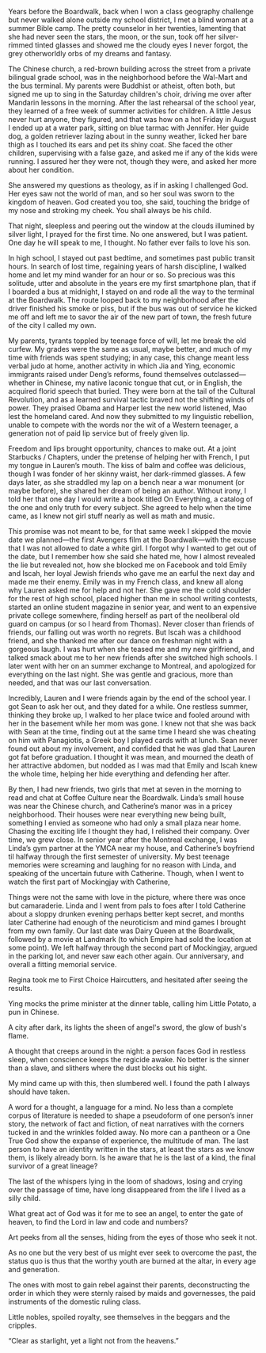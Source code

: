 Years before the Boardwalk, back when I won a class geography challenge but never walked alone outside my school district, I met a blind woman at a summer Bible camp. The pretty counselor in her twenties, lamenting that she had never seen the stars, the moon, or the sun, took off her silver-rimmed tinted glasses and showed me the cloudy eyes I never forgot, the grey otherworldly orbs of my dreams and fantasy.  
  
The Chinese church, a red-brown building across the street from a private bilingual grade school, was in the neighborhood before the Wal-Mart and the bus terminal. My parents were Buddhist or atheist, often both, but signed me up to sing in the Saturday children's choir, driving me over after Mandarin lessons in the morning. After the last rehearsal of the school year, they learned of a free week of summer activities for children. A little Jesus never hurt anyone, they figured, and that was how on a hot Friday in August I ended up at a water park, sitting on blue tarmac with Jennifer. Her guide dog, a golden retriever lazing about in the sunny weather, licked her bare thigh as I touched its ears and pet its shiny coat. She faced the other children, supervising with a false gaze, and asked me if any of the kids were running. I assured her they were not, though they were, and asked her more about her condition.  
  
She answered my questions as theology, as if in asking I challenged God. Her eyes saw not the world of man, and so her soul was sworn to the kingdom of heaven. God created you too, she said, touching the bridge of my nose and stroking my cheek. You shall always be his child.  
  
That night, sleepless and peering out the window at the clouds illumined by silver light, I prayed for the first time. No one answered, but I was patient. One day he will speak to me, I thought. No father ever fails to love his son. 
  
In high school, I stayed out past bedtime, and sometimes past public transit hours. In search of lost time, regaining years of harsh discipline, I walked home and let my mind wander for an hour or so. So precious was this solitude, utter and absolute in the years ere my first smartphone plan, that if I boarded a bus at midnight, I stayed on and rode all the way to the terminal at the Boardwalk. The route looped back to my neighborhood after the driver finished his smoke or piss, but if the bus was out of service he kicked me off and left me to savor the air of the new part of town, the fresh future of the city I called my own.  
  
My parents, tyrants toppled by teenage force of will, let me break the old curfew. My grades were the same as usual, maybe better, and much of my time with friends was spent studying; in any case, this change meant less verbal judo at home, another activity in which Jia and Ying, economic immigrants raised under Deng’s reforms, found themselves outclassed—whether in Chinese, my native laconic tongue that cut, or in English, the acquired florid speech that buried. They were born at the tail of the Cultural Revolution, and as a learned survival tactic braved not the shifting winds of power. They praised Obama and Harper lest the new world listened, Mao lest the homeland cared. And now they submitted to my linguistic rebellion, unable to compete with the words nor the wit of a Western teenager, a generation not of paid lip service but of freely given lip.  
  
Freedom and lips brought opportunity, chances to make out. At a joint Starbucks / Chapters, under the pretense of helping her with French, I put my tongue in Lauren’s mouth. The kiss of balm and coffee was delicious, though I was fonder of her skinny waist, her dark-rimmed glasses. A few days later, as she straddled my lap on a bench near a war monument (or maybe before), she shared her dream of being an author. Without irony, I told her that one day I would write a book titled On Everything, a catalog of the one and only truth for every subject. She agreed to help when the time came, as I knew not girl stuff nearly as well as math and music.  
  
This promise was not meant to be, for that same week I skipped the movie date we planned—the first Avengers film at the Boardwalk—with the excuse that I was not allowed to date a white girl. I forgot why I wanted to get out of the date, but I remember how she said she hated me, how I almost revealed the lie but revealed not, how she blocked me on Facebook and told Emily and Iscah, her loyal Jewish friends who gave me an earful the next day and made me their enemy. Emily was in my French class, and knew all along why Lauren asked me for help and not her. She gave me the cold shoulder for the rest of high school, placed higher than me in school writing contests, started an online student magazine in senior year, and went to an expensive private college somewhere, finding herself as part of the neoliberal old guard on campus (or so I heard from Thomas). Never closer than friends of friends, our falling out was worth no regrets. But Iscah was a childhood friend, and she thanked me after our dance on freshman night with a gorgeous laugh. I was hurt when she teased me and my new girlfriend, and talked smack about me to her new friends after she switched high schools. I later went with her on an summer exchange to Montreal, and apologized for everything on the last night. She was gentle and gracious, more than needed, and that was our last conversation.  
  
Incredibly, Lauren and I were friends again by the end of the school year. I got Sean to ask her out, and they dated for a while. One restless summer, thinking they broke up, I walked to her place twice and fooled around with her in the basement while her mom was gone. I knew not that she was back with Sean at the time, finding out at the same time I heard she was cheating on him with Panagiotis, a Greek boy I played cards with at lunch. Sean never found out about my involvement, and confided that he was glad that Lauren got fat before graduation. I thought it was mean, and mourned the death of her attractive abdomen, but nodded as I was mad that Emily and Iscah knew the whole time, helping her hide everything and defending her after.  
  
By then, I had new friends, two girls that met at seven in the morning to read and chat at Coffee Culture near the Boardwalk. Linda’s small house was near the Chinese church, and Catherine’s manor was in a pricey neighborhood. Their houses were near everything new being built, something I envied as someone who had only a small plaza near home. Chasing the exciting life I thought they had, I relished their company. Over time, we grew close. In senior year after the Montreal exchange, I was Linda’s gym partner at the YMCA near my house, and Catherine’s boyfriend til halfway through the first semester of university. My best teenage memories were screaming and laughing for no reason with Linda, and speaking of the uncertain future with Catherine. Though, when I went to watch the first part of Mockingjay with Catherine,  
  
Things were not the same with love in the picture, where there was once but camaraderie. Linda and I went from pals to foes after I told Catherine about a sloppy drunken evening perhaps better kept secret, and months later Catherine had enough of the neuroticism and mind games I brought from my own family. Our last date was Dairy Queen at the Boardwalk, followed by a movie at Landmark (to which Empire had sold the location at some point). We left halfway through the second part of Mockingjay, argued in the parking lot, and never saw each other again. Our anniversary, and overall a fitting memorial service.  
  
Regina took me to First Choice Haircutters, and hesitated after seeing the results.  
  
Ying mocks the prime minister at the dinner table, calling him Little Potato, a pun in Chinese.  
  
A city after dark, its lights the sheen of angel's sword, the glow of bush's flame.  
  
A thought that creeps around in the night: a person faces God in restless sleep, when conscience keeps the regicide awake. No better is the sinner than a slave, and slithers where the dust blocks out his sight.  
  
My mind came up with this, then slumbered well. I found the path I always should have taken.  
  
A word for a thought, a language for a mind. No less than a complete corpus of literature is needed to shape a pseudoform of one person’s inner story, the network of fact and fiction, of neat narratives with the corners tucked in and the wrinkles folded away. No more can a pantheon or a One True God show the expanse of experience, the multitude of man. The last person to have an identity written in the stars, at least the stars as we know them, is likely already born. Is he aware that he is the last of a kind, the final survivor of a great lineage?  

The last of the whispers lying in the loom of shadows, losing and crying over the passage of time, have long disappeared from the life I lived as a silly child.  
  
What great act of God was it for me to see an angel, to enter the gate of heaven, to find the Lord in law and code and numbers?  

Art peeks from all the senses, hiding from the eyes of those who seek it not.  

As no one but the very best of us might ever seek to overcome the past, the status quo is thus that the worthy youth are burned at the altar, in every age and generation.  

The ones with most to gain rebel against their parents, deconstructing the order in which they were sternly raised by maids and governesses, the paid instruments of the domestic ruling class.  

Little nobles, spoiled royalty, see themselves in the beggars and the cripples.  

“Clear as starlight, yet a light not from the heavens.”